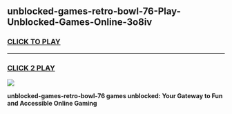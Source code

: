 
## unblocked-games-retro-bowl-76-Play-Unblocked-Games-Online-3o8iv
<h3>
<a href="https://premium76.site?title=unblocked-games-retro-bowl-76&ref=25A">CLICK TO PLAY</a></h3>
<hr>

<h3>
<a href="https://premium76.site?title=unblocked-games-retro-bowl-76&ref=25A">CLICK 2 PLAY</a>
  
</h3>

<a href="https://premium76.site?title=unblocked-games-retro-bowl-76&ref=25A"><img src="https://clearcache.store/games.png"></a>


**unblocked-games-retro-bowl-76 games unblocked: Your Gateway to Fun and Accessible Online Gaming**
